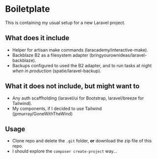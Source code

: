 # Boiletplate

This is containing my usual setup for a new Laravel project.

## What does it include

-   Helper for artisan make commands (laracademy/interactive-make).
-   Backblaze B2 as a filesystem adapter (bringyourownideas/laravel-backblaze).
-   Backups configured to used the B2 adapter, and to run tasks at night _when in production_ (spatie/laravel-backup).

## What it does not include, but might want to

-   Any auth scaffholding (laravel/ui for Bootstrap, laravel/breeze for Tailwind).
-   My components, if I decided to use Tailwind (jpmurray/GoneWithTheWind)

## Usage

-   Clone repo and delete the `.git` folder, **or** download the zip file of this repo.
-   I should explore the `composer create-project` way...
